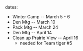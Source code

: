 dates:
* Winter Camp -- March 5 - 6
* Den Mtg -- March 10
* Pack Mtg -- March 24
* Den Mtg -- April 14
* Clean up Prairie View -- April 16
  * needed for Team tiger #5
